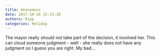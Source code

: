 ```yaml
---
title: Anonymous
date: 2017-10-26 22:15:10
authors: Ripp
categories: Holiday
---
```


 The mayor really should not take part of the decision, it involved her. This can cloud someone judgment - well - she really does not have any judgment so I guess you are right. My bad...